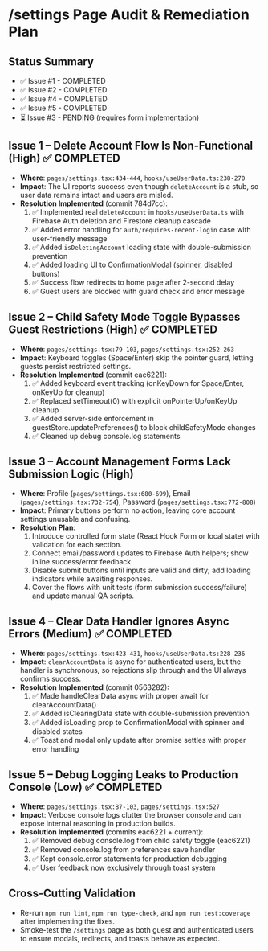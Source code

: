 # /settings Page Audit & Remediation Plan

## Status Summary

- ✅ Issue #1 - COMPLETED
- ✅ Issue #2 - COMPLETED
- ✅ Issue #4 - COMPLETED
- ✅ Issue #5 - COMPLETED
- ⏳ Issue #3 - PENDING (requires form implementation)

## Issue 1 – Delete Account Flow Is Non-Functional (High) ✅ COMPLETED

- **Where**: `pages/settings.tsx:434-444`, `hooks/useUserData.ts:238-270`
- **Impact**: The UI reports success even though `deleteAccount` is a stub, so user data remains intact and users are misled.
- **Resolution Implemented** (commit 784d7cc):
    1. ✅ Implemented real `deleteAccount` in `hooks/useUserData.ts` with Firebase Auth deletion and Firestore cleanup cascade
    2. ✅ Added error handling for `auth/requires-recent-login` case with user-friendly message
    3. ✅ Added `isDeletingAccount` loading state with double-submission prevention
    4. ✅ Added loading UI to ConfirmationModal (spinner, disabled buttons)
    5. ✅ Success flow redirects to home page after 2-second delay
    6. ✅ Guest users are blocked with guard check and error message

## Issue 2 – Child Safety Mode Toggle Bypasses Guest Restrictions (High) ✅ COMPLETED

- **Where**: `pages/settings.tsx:79-103`, `pages/settings.tsx:252-263`
- **Impact**: Keyboard toggles (Space/Enter) skip the pointer guard, letting guests persist restricted settings.
- **Resolution Implemented** (commit eac6221):
    1. ✅ Added keyboard event tracking (onKeyDown for Space/Enter, onKeyUp for cleanup)
    2. ✅ Replaced setTimeout(0) with explicit onPointerUp/onKeyUp cleanup
    3. ✅ Added server-side enforcement in guestStore.updatePreferences() to block childSafetyMode changes
    4. ✅ Cleaned up debug console.log statements

## Issue 3 – Account Management Forms Lack Submission Logic (High)

- **Where**: Profile (`pages/settings.tsx:680-699`), Email (`pages/settings.tsx:732-754`), Password (`pages/settings.tsx:772-808`)
- **Impact**: Primary buttons perform no action, leaving core account settings unusable and confusing.
- **Resolution Plan**:
    1. Introduce controlled form state (React Hook Form or local state) with validation for each section.
    2. Connect email/password updates to Firebase Auth helpers; show inline success/error feedback.
    3. Disable submit buttons until inputs are valid and dirty; add loading indicators while awaiting responses.
    4. Cover the flows with unit tests (form submission success/failure) and update manual QA scripts.

## Issue 4 – Clear Data Handler Ignores Async Errors (Medium) ✅ COMPLETED

- **Where**: `pages/settings.tsx:423-431`, `hooks/useUserData.ts:228-236`
- **Impact**: `clearAccountData` is async for authenticated users, but the handler is synchronous, so rejections slip through and the UI always confirms success.
- **Resolution Implemented** (commit 0563282):
    1. ✅ Made handleClearData async with proper await for clearAccountData()
    2. ✅ Added isClearingData state with double-submission prevention
    3. ✅ Added isLoading prop to ConfirmationModal with spinner and disabled states
    4. ✅ Toast and modal only update after promise settles with proper error handling

## Issue 5 – Debug Logging Leaks to Production Console (Low) ✅ COMPLETED

- **Where**: `pages/settings.tsx:87-103`, `pages/settings.tsx:527`
- **Impact**: Verbose console logs clutter the browser console and can expose internal reasoning in production builds.
- **Resolution Implemented** (commits eac6221 + current):
    1. ✅ Removed debug console.log from child safety toggle (eac6221)
    2. ✅ Removed console.log from preferences save handler
    3. ✅ Kept console.error statements for production debugging
    4. ✅ User feedback now exclusively through toast system

## Cross-Cutting Validation

- Re-run `npm run lint`, `npm run type-check`, and `npm run test:coverage` after implementing the fixes.
- Smoke-test the `/settings` page as both guest and authenticated users to ensure modals, redirects, and toasts behave as expected.
